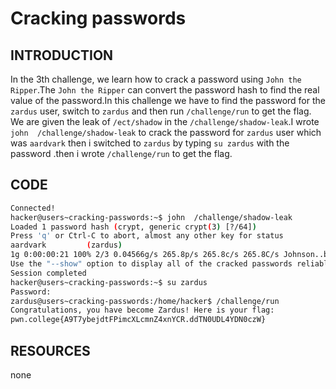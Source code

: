 # Cracking passwords
## INTRODUCTION
In the 3th challenge, we learn how to crack a password using `John the Ripper`.The `John the Ripper` can convert the password hash to find the real value of the password.In this challenge we have to find the password for the `zardus` user, switch to `zardus` and then run `/challenge/run` to get the flag. We are given the leak of `/ect/shadow` in the `/challenge/shadow-leak`.I wrote `john  /challenge/shadow-leak` to crack the password for `zardus` user which was `aardvark` then i switched to  `zardus` by typing `su zardus` with the password .then i wrote `/challenge/run` to get the flag.
## CODE
```bash
Connected!
hacker@users~cracking-passwords:~$ john  /challenge/shadow-leak
Loaded 1 password hash (crypt, generic crypt(3) [?/64])
Press 'q' or Ctrl-C to abort, almost any other key for status
aardvark         (zardus)
1g 0:00:00:21 100% 2/3 0.04566g/s 265.8p/s 265.8c/s 265.8C/s Johnson..buzz
Use the "--show" option to display all of the cracked passwords reliably
Session completed
hacker@users~cracking-passwords:~$ su zardus
Password:
zardus@users~cracking-passwords:/home/hacker$ /challenge/run
Congratulations, you have become Zardus! Here is your flag:
pwn.college{A9T7ybejdtFPimcXLcmnZ4xnYCR.ddTN0UDL4YDN0czW}
```
## RESOURCES
none
